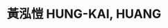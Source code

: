 ---
chinese_name: 黃泓愷
english_name: HUNG-KAI, HUANG
title: 黃泓愷 HUNG-KAI, HUANG
id: hungkaihaung
collection: members
position: Part-time Research Assistant
type: part-time research assistant
department: 財務金融學系學士班三年級
image_path: https://source.unsplash.com/collection/139386/600x600?a=.png
photo: pt_ra/hungkaihaung.jpeg
blurb: 123
---